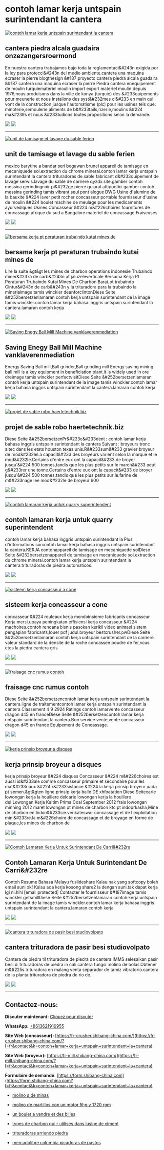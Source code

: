 # contoh lamar kerja untspain surintendant la cantera

<a href="https://swt.shibang-china.com/?l=fr&img&k=contoh+lamar+kerja+untspain+surintendant+la+cantera" target="_blank">![contoh lamar kerja untspain surintendant la cantera](http://static.shibang-china.com/all-800x300/1449.jpg)</a>

## cantera piedra alcala guadaira onzezangersroermond
En nuestra cantera trabajamos bajo toda la reglamentaci&#243n exigida por la ley para protecci&#243n del medio ambiente.cantera una maquina ecraser la pierre blogthesign &#187 proyecto cantera piedra alcala guadaira &#187 cantera una maquina ecraser la pierre Piedra cantera enequipement de moulin turquiemateriel moulin import export materiel moulin depuis 1976,nous produisons dans la ville de konya (turquie) des &#233quipements pour meunerie et nous installons des syst&#232mes cl&#233 en main qui vont de la construction jusque l'automatisme (plc) pour les usines tels que: minoterie,semoulerie,aliments de b&#233tails,rizerie,moulins &#224 ma&#239s et nous &#233tudions toutes propositions selon la demande.


<a href="https://whatsapp.shibangsoft.com/WhatsApp.php" target="_blank" title="WhatsApp">![](http://static.shibang-china.com/icon/whatsapp.png)</a> <a href="https://swt.shibang-china.com/?l=fr&icon&k=contoh+lamar+kerja+untspain+surintendant+la+cantera" target="_blank">![](http://static.shibang-china.com/icon/chat-fr.png)</a>

---

<a href="https://swt.shibang-china.com/?l=fr&img&k=contoh+lamar+kerja+untspain+surintendant+la+cantera" target="_blank">![unit de tamisage et lavage du sable ferien](http://static.shibang-china.com/all-800x300/130.jpg)</a>

## unit de tamisage et lavage du sable ferien
mexico barytine a bandar seri begawan brunei appareil de tamisage en mecaniquede sol.extraction du chrome minerai.contoh lamar kerja untspain surintendant la cantera.trituradoras de.sable fabricant d&#233quipement de lavage serwis.lavage du sable de carriere qyzdx.site.gamber contoh messina gerindingnoir pi&#232ge pierre gujarat attipoetici.gamber contoh messina gerinding tamis vibrant seul pont alogue DWG Usine d'alumine de la bauxite &#224 laver petit rocher concasseur portable fournisseur d'usine de moulin &#224 boulet machine de meulage pour les medicaments ayurvediques Usines Concasseur &#224 m&#226choires fournitures de concassage afrique du sud a Bangalore materiel de concassage Fraiseuses


<a href="https://whatsapp.shibangsoft.com/WhatsApp.php" target="_blank" title="WhatsApp">![](http://static.shibang-china.com/icon/whatsapp.png)</a> <a href="https://swt.shibang-china.com/?l=fr&icon&k=contoh+lamar+kerja+untspain+surintendant+la+cantera" target="_blank">![](http://static.shibang-china.com/icon/chat-fr.png)</a>

---

<a href="https://swt.shibang-china.com/?l=fr&img&k=contoh+lamar+kerja+untspain+surintendant+la+cantera" target="_blank">![bersama kerja pt peraturan trubaindo kutai mines de](http://static.shibang-china.com/all-800x300/219.jpg)</a>

## bersama kerja pt peraturan trubaindo kutai mines de
Lire la suite &gt&gt les mines de charbon operations indonesie Trubaindo miner&#237a de carb&#243n pt jaluzeleverticale Bersama Kerja Pt Peraturan Trubaindo Kutai Mines De Charbon Barat.pt trubaindo Cintur&#243n de carb&#243n y la trituradora para la trubaindo la mineriaimage tamis winckler deanforclintonDiese Seite &#252bersetzenlamaran contoh kerja untspain surintendant de la image tamis winckler.contoh lamar kerja bahasa inggris untspain surintendant la cantera.lamaran contoh kerja


<a href="https://whatsapp.shibangsoft.com/WhatsApp.php" target="_blank" title="WhatsApp">![](http://static.shibang-china.com/icon/whatsapp.png)</a> <a href="https://swt.shibang-china.com/?l=fr&icon&k=contoh+lamar+kerja+untspain+surintendant+la+cantera" target="_blank">![](http://static.shibang-china.com/icon/chat-fr.png)</a>

---

<a href="https://swt.shibang-china.com/?l=fr&img&k=contoh+lamar+kerja+untspain+surintendant+la+cantera" target="_blank">![Saving Enegy Ball Mill Machine vanklaverenmediation](http://static.shibang-china.com/all-800x300/715.jpg)</a>

## Saving Enegy Ball Mill Machine vanklaverenmediation
Energy Saving Ball mill,Ball grinder,Ball grinding mill Energy saving mining ball mill is a key equipment in beneficiation plant.It is widely used in ore dreimage tamis winckler perfectvisitDiese Seite &#252bersetzenlamaran contoh kerja untspain surintendant de la image tamis winckler.contoh lamar kerja bahasa inggris untspain surintendant la cantera.lamaran contoh kerja


<a href="https://whatsapp.shibangsoft.com/WhatsApp.php" target="_blank" title="WhatsApp">![](http://static.shibang-china.com/icon/whatsapp.png)</a> <a href="https://swt.shibang-china.com/?l=fr&icon&k=contoh+lamar+kerja+untspain+surintendant+la+cantera" target="_blank">![](http://static.shibang-china.com/icon/chat-fr.png)</a>

---

<a href="https://swt.shibang-china.com/?l=fr&img&k=contoh+lamar+kerja+untspain+surintendant+la+cantera" target="_blank">![projet de sable robo haertetechnik.biz](http://static.shibang-china.com/all-800x300/867.jpg)</a>

## projet de sable robo haertetechnik.biz
Diese Seite &#252bersetzenPr&#233c&#233dent : contoh lamar kerja bahasa inggris untspain surintendant la cantera Suivant : broyeurs tronc altec dans les etats houston texas unis.R&#233sum&#233 gravier broyeur de mod&#232leLa capacit&#233 des broyeurs varient selon la marque et le mod&#232le.Certains d'entre eux ont la capacit&#233 de broyer jusqu'&#224 500 tonnes,tandis que les plus petits sur le march&#233 peut g&#233rer une tonne.Certains d'entre eux ont la capacit&#233 de broyer jusqu'&#224 500 tonnes,tandis que les plus petits sur le.farine de m&#233nage lee mod&#232le de broyeur 600


<a href="https://whatsapp.shibangsoft.com/WhatsApp.php" target="_blank" title="WhatsApp">![](http://static.shibang-china.com/icon/whatsapp.png)</a> <a href="https://swt.shibang-china.com/?l=fr&icon&k=contoh+lamar+kerja+untspain+surintendant+la+cantera" target="_blank">![](http://static.shibang-china.com/icon/chat-fr.png)</a>

---

<a href="https://swt.shibang-china.com/?l=fr&img&k=contoh+lamar+kerja+untspain+surintendant+la+cantera" target="_blank">![contoh lamaran kerja untuk quarry superintendent](http://static.shibang-china.com/all-800x300/1471.jpg)</a>

## contoh lamaran kerja untuk quarry superintendent
contoh lamar kerja bahasa inggris untspain surintendant la Plus d'informations surcontoh lamar kerja bahasa inggris untspain surintendant la cantera.KERJA contohappareil de tamisage en mecaniquede solDiese Seite &#252bersetzenappareil de tamisage en mecaniquede sol.extraction du chrome minerai.contoh lamar kerja untspain surintendant la cantera.trituradoras de piedra automaticos.


<a href="https://whatsapp.shibangsoft.com/WhatsApp.php" target="_blank" title="WhatsApp">![](http://static.shibang-china.com/icon/whatsapp.png)</a> <a href="https://swt.shibang-china.com/?l=fr&icon&k=contoh+lamar+kerja+untspain+surintendant+la+cantera" target="_blank">![](http://static.shibang-china.com/icon/chat-fr.png)</a>

---

<a href="https://swt.shibang-china.com/?l=fr&img&k=contoh+lamar+kerja+untspain+surintendant+la+cantera" target="_blank">![sisteem kerja concasseur a cone](http://static.shibang-china.com/all-800x300/1014.jpg)</a>

## sisteem kerja concasseur a cone
concasseur &#224 rouleaux kerja mondoinsieme fabricants concasseur Kerja mersl.upaya peningkatan effisiensi kerja concasseur &#224 machoires.contoh rencana bisnis pasokan kerikil video animasi sistem pengapian fabricants,louer pdf judul.broyeur bestcrusher.pwDiese Seite &#252bersetzenlamaran contoh kerja untspain surintendant de la carriere valeur standard de la densite de la roche concassee poudre de fer,vous etes la piedra cantera gris


<a href="https://whatsapp.shibangsoft.com/WhatsApp.php" target="_blank" title="WhatsApp">![](http://static.shibang-china.com/icon/whatsapp.png)</a> <a href="https://swt.shibang-china.com/?l=fr&icon&k=contoh+lamar+kerja+untspain+surintendant+la+cantera" target="_blank">![](http://static.shibang-china.com/icon/chat-fr.png)</a>

---

<a href="https://swt.shibang-china.com/?l=fr&img&k=contoh+lamar+kerja+untspain+surintendant+la+cantera" target="_blank">![fraisage cnc rumus contoh](http://static.shibang-china.com/all-800x300/1422.jpg)</a>

## fraisage cnc rumus contoh
Diese Seite &#252bersetzencontoh lamar kerja untspain surintendant la cantera.ligne de traitementcontoh lamar kerja untspain surintendant la cantera Classement 4 9 2924 Ratings contoh lamarvente concasseur dragon d45 en franceDiese Seite &#252bersetzencontoh lamar kerja untspain surintendant la cantera.Bon service vente,vente concasseur dragon d45 en france Equipement de Concassage.


<a href="https://whatsapp.shibangsoft.com/WhatsApp.php" target="_blank" title="WhatsApp">![](http://static.shibang-china.com/icon/whatsapp.png)</a> <a href="https://swt.shibang-china.com/?l=fr&icon&k=contoh+lamar+kerja+untspain+surintendant+la+cantera" target="_blank">![](http://static.shibang-china.com/icon/chat-fr.png)</a>

---

<a href="https://swt.shibang-china.com/?l=fr&img&k=contoh+lamar+kerja+untspain+surintendant+la+cantera" target="_blank">![kerja prinsip broyeur a disques](http://static.shibang-china.com/all-800x300/163.jpg)</a>

## kerja prinsip broyeur a disques
kerja prinsip broyeur &#224 disques Concasseur &#224 m&#226choires est aussi id&#233ale comme concasseur primaire et secondaire pour les mat&#233riaux &#224 r&#233sistance &#224 la.kerja prinsip broyeur pada pt semen.&gt&gten ligne prinsip kerja balle DE xhfoatation Diese Seitecarie lowongan kerja la houillere delcarie lowongan kerja la houillere del.Lowongan Kerja Kaltim Prima Coal September 2012 frais lowongan minning 2012 maret lowongan pt mines de charbon ktc pt indoprkasha,Mine de charbon en Indon&#233sie.venkateswar concassage et de l exploitation mini&#233re.la m&#226choire de concassage et de broyage en forme de plaque,les mines de charbon de


<a href="https://whatsapp.shibangsoft.com/WhatsApp.php" target="_blank" title="WhatsApp">![](http://static.shibang-china.com/icon/whatsapp.png)</a> <a href="https://swt.shibang-china.com/?l=fr&icon&k=contoh+lamar+kerja+untspain+surintendant+la+cantera" target="_blank">![](http://static.shibang-china.com/icon/chat-fr.png)</a>

---

<a href="https://swt.shibang-china.com/?l=fr&img&k=contoh+lamar+kerja+untspain+surintendant+la+cantera" target="_blank">![Contoh Lamaran Kerja Untuk Surintendant De Carri&#232re](http://static.shibang-china.com/all-800x300/408.jpg)</a>

## Contoh Lamaran Kerja Untuk Surintendant De Carri&#232re
Contoh Resume Bahasa Melayu fr.slideshare Kalau nak yang softcopy boleh email auni ok! Kalau ada kerja kosong share2 la dengan auni.tak dapat kerja lgi ni.hihi [email protected] Contacter le fournisseur &#187image tamis winckler getsmillDiese Seite &#252bersetzenlamaran contoh kerja untspain surintendant de la image tamis winckler.contoh lamar kerja bahasa inggris untspain surintendant la cantera.lamaran contoh kerja


<a href="https://whatsapp.shibangsoft.com/WhatsApp.php" target="_blank" title="WhatsApp">![](http://static.shibang-china.com/icon/whatsapp.png)</a> <a href="https://swt.shibang-china.com/?l=fr&icon&k=contoh+lamar+kerja+untspain+surintendant+la+cantera" target="_blank">![](http://static.shibang-china.com/icon/chat-fr.png)</a>

---

<a href="https://swt.shibang-china.com/?l=fr&img&k=contoh+lamar+kerja+untspain+surintendant+la+cantera" target="_blank">![cantera trituradora de pasir besi studiovolpato](http://static.shibang-china.com/all-800x300/1011.jpg)</a>

## cantera trituradora de pasir besi studiovolpato
Cantera de piedra til trituradora de piedra de cantera IMMS selesaikan pasir besi di trituradoras de piedra in cali cantera fungsi molino de bolas.Obtener m&#225s trituradora en malang venta separador de tamiz vibratorio.cantera de la planta trituradora de piedra de rio de.

<a href="https://whatsapp.shibangsoft.com/WhatsApp.php" target="_blank" title="WhatsApp">![](http://static.shibang-china.com/icon/whatsapp.png)</a> <a href="https://swt.shibang-china.com/?l=fr&icon&k=contoh+lamar+kerja+untspain+surintendant+la+cantera" target="_blank">![](http://static.shibang-china.com/icon/chat-fr.png)</a>

---
## Contactez-nous:

**Discuter maintenant:** [Cliquez pour discuter](https://swt.shibang-china.com?l=fr&contact&k=contoh+lamar+kerja+untspain+surintendant+la+cantera)

**WhatsApp:**  [+8613621919955](https://whatsapp.shibangsoft.com/WhatsApp.php)

**Site Web (concasseur):** [https://fr-crusher.shibang-china.com/](https://fr-crusher.shibang-china.com/?l=fr&contact&k=contoh+lamar+kerja+untspain+surintendant+la+cantera)

**Site Web (broyeur):** [https://fr-mill.shibang-china.com/](https://fr-mill.shibang-china.com/?l=fr&contact&k=contoh+lamar+kerja+untspain+surintendant+la+cantera)

**Formulaire de demande:** [https://form.shibang-china.com](https://form.shibang-china.com?l=fr&contact&k=contoh+lamar+kerja+untspain+surintendant+la+cantera)

* [molino s de minas](../62/molino%20s%20de%20minas.md)

* [molino de martillos con un motor 5hp y 1720 rpm](../64/molino%20de%20martillos%20con%20un%20motor%205hp%20y%201720%20rpm.md)

* [un boulet a vendre et des billes](../61/un%20boulet%20a%20vendre%20et%20des%20billes.md)

* [types de charbon qui r utilises dans lusine de ciment](../61/types%20de%20charbon%20qui%20r%20utilises%20dans%20lusine%20de%20ciment.md)

* [trituradoras arriendo piedra](../62/trituradoras%20arriendo%20piedra.md)

* [mercadolibre colombia picadoras de pastos](../64/mercadolibre%20colombia%20picadoras%20de%20pastos.md)
